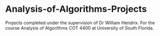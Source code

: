 # Analysis-of-Algorithms-Projects
Projects completed under the supervision of Dr William Hendrix. For the course Analysis of Algorithms COT 4400 at University of South Florida.

